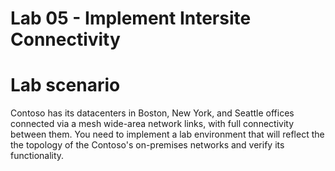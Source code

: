 # Lab 05 - Implement Intersite Connectivity
# Lab scenario

Contoso has its datacenters in Boston, New York, and Seattle offices connected via a mesh wide-area 
network links, with full connectivity between them. You need to implement a lab environment that will 
reflect the the topology of the Contoso's on-premises networks and verify its functionality.
